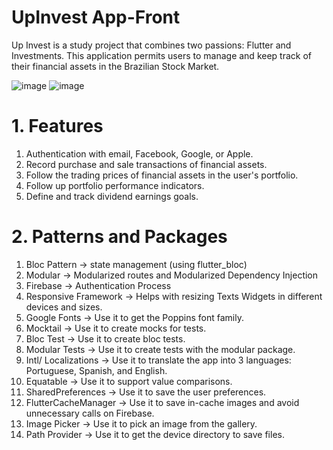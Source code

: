 # UpInvest App-Front


Up Invest is a study project that combines two passions: Flutter and Investments. This application permits users to manage and keep track of their financial assets in the Brazilian Stock Market.

![image](https://github.com/Amado76/up_invest_front/assets/63312497/3d562cec-be94-4814-94e1-cefa9dcf57a0)
![image](https://github.com/Amado76/up_invest_front/assets/63312497/b70f3173-ba95-43ef-aaa3-41ed800e9a5c)



# 1. Features  


1. Authentication with email, Facebook, Google, or Apple.  
2. Record purchase and sale transactions of financial assets.  
3. Follow the trading prices of financial assets in the user's portfolio.  
4. Follow up portfolio performance indicators.  
5. Define and track dividend earnings goals.

# 2. Patterns and Packages

1. Bloc Pattern -> state management (using flutter_bloc)
2. Modular -> Modularized routes and Modularized Dependency Injection
3. Firebase -> Authentication Process
4. Responsive Framework -> Helps with resizing Texts Widgets in different devices and sizes.
5. Google Fonts -> Use it to get the Poppins font family.
6. Mocktail -> Use it to create mocks for tests.
7. Bloc Test -> Use it to create bloc tests.
8. Modular Tests -> Use it to create tests with the modular package.
9. Intl/ Localizations -> Use it to translate the app into 3 languages: Portuguese, Spanish, and English.
10. Equatable -> Use it to support value comparisons.
11. SharedPreferences -> Use it to save the user preferences.
12. FlutterCacheManager -> Use it to save in-cache images and avoid unnecessary calls on Firebase.
13. Image Picker -> Use it to pick an image from the gallery.
14. Path Provider -> Use it to get the device directory to save files.


